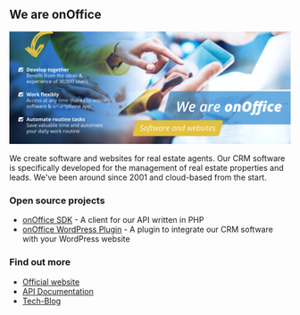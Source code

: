 ## We are onOffice

![onOffice banner](./onOffice-banner.png)

We create software and websites for real estate agents. Our CRM software is specifically developed for the management of real estate properties and leads. We've been around since 2001 and cloud-based from the start.

### Open source projects

- [onOffice SDK](https://github.com/onOfficeGmbH/sdk) - A client for our API written in PHP
- [onOffice WordPress Plugin](https://github.com/onOfficeGmbH/oo-wp-plugin) - A plugin to integrate our CRM software with your WordPress website

### Find out more

- [Official website](https://en.onoffice.com/)
- [API Documentation](https://apidoc.onoffice.de/)
- [Tech-Blog](https://tech-blog.onoffice.de/)
